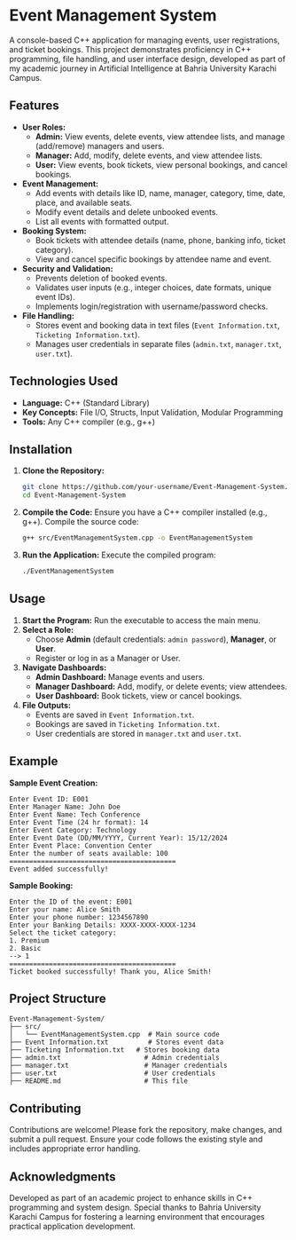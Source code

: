 # Event Management System

A console-based C++ application for managing events, user registrations, and ticket bookings. This project demonstrates proficiency in C++ programming, file handling, and user interface design, developed as part of my academic journey in Artificial Intelligence at Bahria University Karachi Campus.

## Features

- **User Roles:**
  - **Admin:** View events, delete events, view attendee lists, and manage (add/remove) managers and users.
  - **Manager:** Add, modify, delete events, and view attendee lists.
  - **User:** View events, book tickets, view personal bookings, and cancel bookings.
- **Event Management:**
  - Add events with details like ID, name, manager, category, time, date, place, and available seats.
  - Modify event details and delete unbooked events.
  - List all events with formatted output.
- **Booking System:**
  - Book tickets with attendee details (name, phone, banking info, ticket category).
  - View and cancel specific bookings by attendee name and event.
- **Security and Validation:**
  - Prevents deletion of booked events.
  - Validates user inputs (e.g., integer choices, date formats, unique event IDs).
  - Implements login/registration with username/password checks.
- **File Handling:**
  - Stores event and booking data in text files (`Event Information.txt`, `Ticketing Information.txt`).
  - Manages user credentials in separate files (`admin.txt`, `manager.txt`, `user.txt`).

## Technologies Used

- **Language:** C++ (Standard Library)
- **Key Concepts:** File I/O, Structs, Input Validation, Modular Programming
- **Tools:** Any C++ compiler (e.g., g++)

## Installation

1. **Clone the Repository:**
   ```bash
   git clone https://github.com/your-username/Event-Management-System.git
   cd Event-Management-System
   ```

2. **Compile the Code:**
   Ensure you have a C++ compiler installed (e.g., g++). Compile the source code:
   ```bash
   g++ src/EventManagementSystem.cpp -o EventManagementSystem
   ```

3. **Run the Application:**
   Execute the compiled program:
   ```bash
   ./EventManagementSystem
   ```

## Usage

1. **Start the Program:**
   Run the executable to access the main menu.
2. **Select a Role:**
   - Choose **Admin** (default credentials: `admin password`), **Manager**, or **User**.
   - Register or log in as a Manager or User.
3. **Navigate Dashboards:**
   - **Admin Dashboard:** Manage events and users.
   - **Manager Dashboard:** Add, modify, or delete events; view attendees.
   - **User Dashboard:** Book tickets, view or cancel bookings.
4. **File Outputs:**
   - Events are saved in `Event Information.txt`.
   - Bookings are saved in `Ticketing Information.txt`.
   - User credentials are stored in `manager.txt` and `user.txt`.

## Example

**Sample Event Creation:**
```
Enter Event ID: E001
Enter Manager Name: John Doe
Enter Event Name: Tech Conference
Enter Event Time (24 hr format): 14
Enter Event Category: Technology
Enter Event Date (DD/MM/YYYY, Current Year): 15/12/2024
Enter Event Place: Convention Center
Enter the number of seats available: 100
==========================================
Event added successfully!
```

**Sample Booking:**
```
Enter the ID of the event: E001
Enter your name: Alice Smith
Enter your phone number: 1234567890
Enter your Banking Details: XXXX-XXXX-XXXX-1234
Select the ticket category:
1. Premium
2. Basic
--> 1
==========================================
Ticket booked successfully! Thank you, Alice Smith!
```

## Project Structure

```
Event-Management-System/
├── src/
│   └── EventManagementSystem.cpp  # Main source code
├── Event Information.txt          # Stores event data
├── Ticketing Information.txt   # Stores booking data
├── admin.txt                     # Admin credentials
├── manager.txt                   # Manager credentials
├── user.txt                      # User credentials
├── README.md                     # This file
```

## Contributing

Contributions are welcome! Please fork the repository, make changes, and submit a pull request. Ensure your code follows the existing style and includes appropriate error handling.

## Acknowledgments

Developed as part of an academic project to enhance skills in C++ programming and system design. Special thanks to Bahria University Karachi Campus for fostering a learning environment that encourages practical application development.
